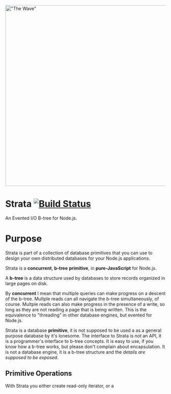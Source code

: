 <a href="http://www.flickr.com/photos/rickz/2207171252/" title="&quot;The Wave&quot; by rickz, on Flickr"><img src="http://farm3.staticflickr.com/2363/2207171252_6ebe988904_z.jpg?zz=1" width="850" height="567" alt="&quot;The Wave&quot;"></a>

# Strata [![Build Status](https://secure.travis-ci.org/bigeasy/strata.png?branch=master)](http://travis-ci.org/bigeasy/strata)

An Evented I/O B-tree for Node.js.

# Purpose

Strata is part of a collection of database primitives that you can use to design
your own distributed databases for your Node.js applications.

Strata is a **concurrent**, **b-tree** **primitive**, in **pure-JavaScript** for
Node.js.

A **b-tree** is a data structure used by databases to store records organized in
large pages on disk.

By **concurrent** I mean that multiple queries can make progress on a descent of
the b-tree. Multple reads can all navigate the b-tree simultaneously, of course.
Multple reads can also make progress in the presence of a write, so long as they
are not reading a page that is being written. This is the equivalence to
"threading" in other database engines, but evented for Node.js.

Strata is a database **primitive**, it is not supposed to be used a as a general
purpose database by it's lonesome. The interface to Strata is *not* an API, it
is a programmer's interface to b-tree concepts. It is easy to use, if you know
how a b-tree works, but please don't complain about encapsulation. It is not a
database engine, it is a b-tree structure and the *details are supposed to be
exposed*.

## Primitive Operations

With Strata you either create read-only iterator, or a 
